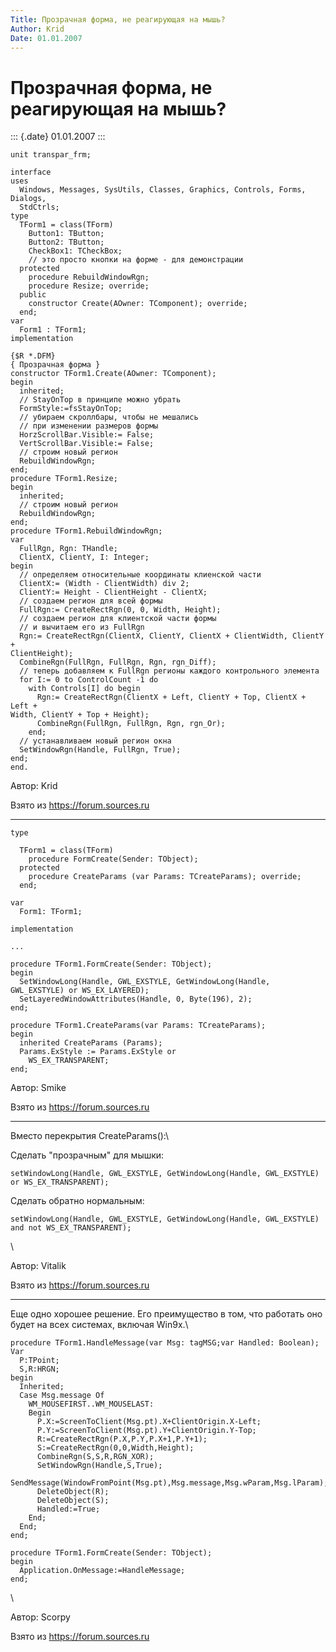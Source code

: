```yaml
---
Title: Прозрачная форма, не реагирующая на мышь?
Author: Krid
Date: 01.01.2007
---
```



Прозрачная форма, не реагирующая на мышь?
=========================================

::: {.date}
01.01.2007
:::

    unit transpar_frm;

    interface
    uses
      Windows, Messages, SysUtils, Classes, Graphics, Controls, Forms, Dialogs,
      StdCtrls;
    type
      TForm1 = class(TForm)
        Button1: TButton;
        Button2: TButton;
        CheckBox1: TCheckBox;
        // это просто кнопки на форме - для демонстрации
      protected
        procedure RebuildWindowRgn;
        procedure Resize; override;
      public
        constructor Create(AOwner: TComponent); override;
      end;
    var
      Form1 : TForm1;
    implementation
     
    {$R *.DFM}
    { Прозрачная форма }
    constructor TForm1.Create(AOwner: TComponent);
    begin
      inherited;
      // StayOnTop в принципе можно убрать
      FormStyle:=fsStayOnTop;
      // убираем скроллбары, чтобы не мешались
      // при изменении размеров формы
      HorzScrollBar.Visible:= False;
      VertScrollBar.Visible:= False;
      // строим новый регион
      RebuildWindowRgn;
    end;
    procedure TForm1.Resize;
    begin
      inherited;
      // строим новый регион
      RebuildWindowRgn;
    end;
    procedure TForm1.RebuildWindowRgn;
    var
      FullRgn, Rgn: THandle;
      ClientX, ClientY, I: Integer;
    begin
      // определяем относительные координаты клиенской части
      ClientX:= (Width - ClientWidth) div 2;
      ClientY:= Height - ClientHeight - ClientX;
      // создаем регион для всей формы
      FullRgn:= CreateRectRgn(0, 0, Width, Height);
      // создаем регион для клиентской части формы
      // и вычитаем его из FullRgn
      Rgn:= CreateRectRgn(ClientX, ClientY, ClientX + ClientWidth, ClientY +
    ClientHeight);
      CombineRgn(FullRgn, FullRgn, Rgn, rgn_Diff);
      // теперь добавляем к FullRgn регионы каждого контрольного элемента
      for I:= 0 to ControlCount -1 do
        with Controls[I] do begin
          Rgn:= CreateRectRgn(ClientX + Left, ClientY + Top, ClientX + Left +
    Width, ClientY + Top + Height);
          CombineRgn(FullRgn, FullRgn, Rgn, rgn_Or);
        end;
      // устанавливаем новый регион окна
      SetWindowRgn(Handle, FullRgn, True);
    end;
    end.

Автор: Krid

Взято из <https://forum.sources.ru>

------------------------------------------------------------------------

    type

      TForm1 = class(TForm)
        procedure FormCreate(Sender: TObject);
      protected
        procedure CreateParams (var Params: TCreateParams); override;
      end;
     
    var
      Form1: TForm1;
     
    implementation
     
    ...
     
    procedure TForm1.FormCreate(Sender: TObject);
    begin
      SetWindowLong(Handle, GWL_EXSTYLE, GetWindowLong(Handle, GWL_EXSTYLE) or WS_EX_LAYERED);
      SetLayeredWindowAttributes(Handle, 0, Byte(196), 2);
    end;
     
    procedure TForm1.CreateParams(var Params: TCreateParams);
    begin
      inherited CreateParams (Params);
      Params.ExStyle := Params.ExStyle or
        WS_EX_TRANSPARENT;
    end;

Автор:  Smike

Взято из <https://forum.sources.ru>

------------------------------------------------------------------------

Вместо перекрытия CreateParams():\

Сделать \"прозрачным\" для мышки:

    setWindowLong(Handle, GWL_EXSTYLE, GetWindowLong(Handle, GWL_EXSTYLE) or WS_EX_TRANSPARENT);

Сделать обратно нормальным:

    setWindowLong(Handle, GWL_EXSTYLE, GetWindowLong(Handle, GWL_EXSTYLE) and not WS_EX_TRANSPARENT);

 \

Автор:  Vitalik

Взято из <https://forum.sources.ru>

------------------------------------------------------------------------

Еще одно хорошее решение. Его преимущество в том, что работать оно будет
на всех системах, включая Win9x.\

 

    procedure TForm1.HandleMessage(var Msg: tagMSG;var Handled: Boolean);
    Var
      P:TPoint;
      S,R:HRGN;
    begin
      Inherited;
      Case Msg.message Of
        WM_MOUSEFIRST..WM_MOUSELAST:
        Begin
          P.X:=ScreenToClient(Msg.pt).X+ClientOrigin.X-Left;
          P.Y:=ScreenToClient(Msg.pt).Y+ClientOrigin.Y-Top;
          R:=CreateRectRgn(P.X,P.Y,P.X+1,P.Y+1);
          S:=CreateRectRgn(0,0,Width,Height);
          CombineRgn(S,S,R,RGN_XOR);
          SetWindowRgn(Handle,S,True);
          SendMessage(WindowFromPoint(Msg.pt),Msg.message,Msg.wParam,Msg.lParam);
          DeleteObject(R);
          DeleteObject(S);
          Handled:=True;
        End;
      End;
    end;
     
    procedure TForm1.FormCreate(Sender: TObject);
    begin
      Application.OnMessage:=HandleMessage;
    end;

 \

Автор: Scorpy

Взято из <https://forum.sources.ru>
